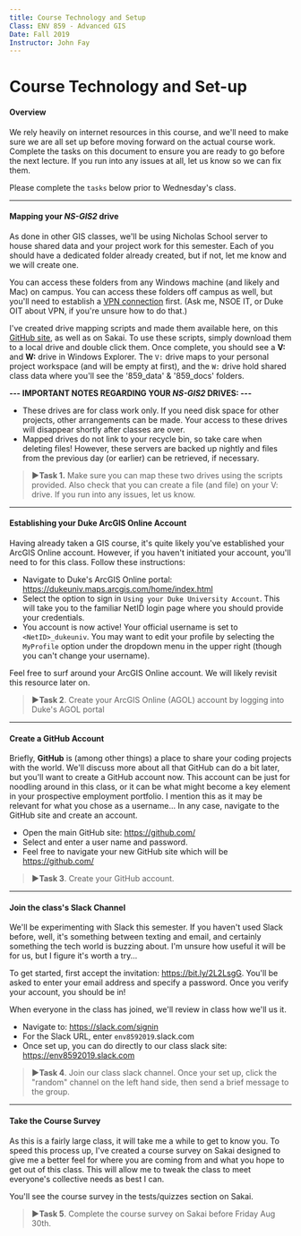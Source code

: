 ```yaml
---
title: Course Technology and Setup
Class: ENV 859 - Advanced GIS
Date: Fall 2019
Instructor: John Fay
---
```


# Course Technology and Set-up

#### Overview

We rely heavily on internet resources in this course, and we'll need to make sure we are all set up before moving forward on the actual course work. Complete the tasks on this document to ensure you are ready to go before the next lecture. If you run into any issues at all, let us know so we can fix them. 

Please complete the `tasks` below prior to Wednesday's class.

------

#### Mapping your *NS-GIS2* drive

As done in other GIS classes, we'll be using Nicholas School server to house shared data and your project work for this semester. Each of you should have a dedicated folder already created, but if not, let me know and we will create one. 

You can access these folders from any Windows machine (and likely and Mac) on campus. You can access these folders off campus as well, but you'll need to establish a [VPN connection](https://portal.duke.edu) first. (Ask me, NSOE IT, or Duke OIT about VPN, if you're unsure how to do that.)

I've created drive mapping scripts and made them available here, on this [GitHub site](https://env859.github.io/fall2019/), as well as on Sakai. To use these scripts, simply download them to a local drive and double click them. Once complete, you should see a **V:** and **W:** drive in Windows Explorer. The `V:` drive maps to your personal project workspace (and will be empty at first), and the `W:` drive hold shared class data where you'll see the '859\_data' & '859\_docs' folders.

**--- IMPORTANT NOTES REGARDING YOUR *NS-GIS2* DRIVES: ---** 

- These drives are for class work only. If you need disk space for other projects, other arrangements can be made. Your access to these drives will disappear shortly after classes are over. 
- Mapped drives do not link to your recycle bin, so take care when deleting files! However, these servers are backed up nightly and files from the previous day (or earlier) can be retrieved, if necessary. 

> **►Task 1.** 
> Make sure you can map these two drives using the scripts provided. Also check that you can create a file (and file) on your V: drive. If you run into any issues, let us know.

------

#### Establishing your Duke ArcGIS Online Account

Having already taken a GIS course, it's quite likely you've established your ArcGIS Online account. However, if you haven't initiated your account, you'll need to for this class. Follow these instructions:

- Navigate to Duke's ArcGIS Online portal: https://dukeuniv.maps.arcgis.com/home/index.html
- Select the option to sign in `Using your Duke University Account`. This will take you to the familiar NetID login page where you should provide your credentials.
- You account is now active! Your official username is set to `<NetID>_dukeuniv`. You may want to edit your profile by selecting the `MyProfile` option under the dropdown menu in the upper right (though you can't change your username).

Feel free to surf around your ArcGIS Online account. We will likely revisit this resource later on. 

> **►Task 2**. Create your ArcGIS Online (AGOL) account by logging into Duke's AGOL portal

------

#### Create a GitHub Account

Briefly, **GitHub** is (among other things) a place to share your coding projects with the world. We'll discuss more about all that GitHub can do a bit later, but you'll want to create a GitHub account now. This account can be just for noodling around in this class, or it can be what might become a key element in your prospective employment portfolio. I mention this as it may be relevant for what you chose as a username... In any case, navigate to the GitHub site and create an account.

- Open the main GitHub site: https://github.com/
- Select and enter a user name and password.
- Feel free to navigate your new GitHub site which will be https://github.com/<your user name>

> **►Task 3**. Create your GitHub account.

---

#### Join the class's Slack Channel

We'll be experimenting with Slack this semester. If you haven't used Slack before, well, it's something between texting and email, and certainly something the tech world is buzzing about. I'm unsure how useful it will be for us, but I figure it's worth a try...

To get started, first accept the invitation: https://bit.ly/2L2LsgG. You'll be asked to enter your email address and specify a password. Once you verify your account, you should be in!

When everyone in the class has joined, we'll review in class how we'll us it. 

- Navigate to: https://slack.com/signin
- For the Slack URL, enter `env8592019`.slack.com
- Once set up, you can do directly to our class slack site: https://env8592019.slack.com

> **►Task 4**. Join our class slack channel. Once your set up, click the "random" channel on the left hand side, then send a brief message to the group. 

---

#### Take the Course Survey

As this is a fairly large class, it will take me a while to get to know you. To speed this process up, I've created a course survey on Sakai designed to give me a better feel for where you are coming from and what you hope to get out of this class. This will allow me to tweak the class to meet everyone's collective needs as best I can. 

You'll see the course survey in the tests/quizzes section on Sakai. 

> **►Task 5**. Complete the course survey on Sakai before Friday Aug 30th. 